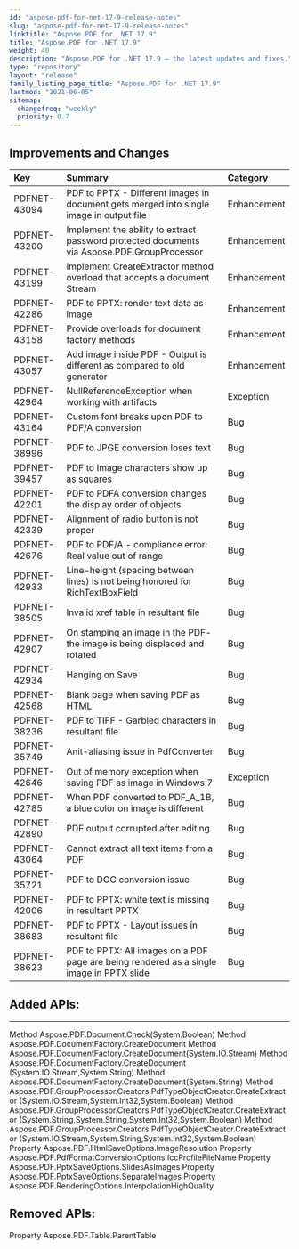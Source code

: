 ```yaml
---
id: "aspose-pdf-for-net-17-9-release-notes"
slug: "aspose-pdf-for-net-17-9-release-notes"
linktitle: "Aspose.PDF for .NET 17.9"
title: "Aspose.PDF for .NET 17.9"
weight: 40
description: "Aspose.PDF for .NET 17.9 – the latest updates and fixes."
type: "repository"
layout: "release"
family_listing_page_title: "Aspose.PDF for .NET 17.9"
lastmod: "2021-06-05"
sitemap:
  changefreq: "weekly"
  priority: 0.7
---
```


## Improvements and Changes

|**Key**|**Summary**|**Category**|
| :- | :- | :- |
|PDFNET-43094|PDF to PPTX - Different images in document gets merged into single image in output file|Enhancement|
|PDFNET-43200|Implement the ability to extract password protected documents <br>via Aspose.PDF.GroupProcessor|Enhancement|
|PDFNET-43199|Implement CreateExtractor method overload that accepts a document Stream|Enhancement|
|PDFNET-42286|PDF to PPTX: render text data as image|Enhancement|
|PDFNET-43158|Provide overloads for document factory methods|Enhancement|
|PDFNET-43057|Add image inside PDF - Output is different as compared to old generator|Enhancement|
|PDFNET-42964|NullReferenceException when working with artifacts|Exception|
|PDFNET-43164|Custom font breaks upon PDF to PDF/A conversion |Bug|
|PDFNET-38996|PDF to JPGE conversion loses text|Bug|
|PDFNET-39457|PDF to Image characters show up as squares|Bug|
|PDFNET-42201|PDF to PDFA conversion changes the display order of objects|Bug|
|PDFNET-42339|Alignment of radio button is not proper|Bug|
|PDFNET-42676|PDF to PDF/A - compliance error: Real value out of range|Bug|
|PDFNET-42933|Line-height (spacing between lines) is not being honored for RichTextBoxField|Bug|
|PDFNET-38505|Invalid xref table in resultant file|Bug|
|PDFNET-42907|On stamping an image in the PDF- the image is being displaced and rotated|Bug|
|PDFNET-42934|Hanging on Save|Bug|
|PDFNET-42568|Blank page when saving PDF as HTML|Bug|
|PDFNET-38236|PDF to TIFF - Garbled characters in resultant file|Bug|
|PDFNET-35749|Anit-aliasing issue in PdfConverter|Bug|
|PDFNET-42646|Out of memory exception when saving PDF as image in Windows 7|Exception|
|PDFNET-42785|When PDF converted to PDF_A_1B, a blue color on image is different|Bug|
|PDFNET-42890|PDF output corrupted after editing|Bug|
|PDFNET-43064|Cannot extract all text items from a PDF|Bug|
|PDFNET-35721|PDF to DOC conversion issue|Bug|
|PDFNET-42006|PDF to PPTX: white text is missing in resultant PPTX|Bug|
|PDFNET-38683|PDF to PPTX - Layout issues in resultant file|Bug|
|PDFNET-38623|PDF to PPTX: All images on a PDF page are being rendered as a single image in PPTX slide|Bug|

## Added APIs:

-----
Method Aspose.PDF.Document.Check(System.Boolean)
Method Aspose.PDF.DocumentFactory.CreateDocument
Method Aspose.PDF.DocumentFactory.CreateDocument(System.IO.Stream)
Method Aspose.PDF.DocumentFactory.CreateDocument  (System.IO.Stream,System.String)
Method Aspose.PDF.DocumentFactory.CreateDocument(System.String)
Method Aspose.PDF.GroupProcessor.Creators.PdfTypeObjectCreator.CreateExtractor  (System.IO.Stream,System.Int32,System.Boolean)
Method Aspose.PDF.GroupProcessor.Creators.PdfTypeObjectCreator.CreateExtractor  (System.String,System.String,System.Int32,System.Boolean)
Method Aspose.PDF.GroupProcessor.Creators.PdfTypeObjectCreator.CreateExtractor  (System.IO.Stream,System.String,System.Int32,System.Boolean) 
Property Aspose.PDF.HtmlSaveOptions.ImageResolution 
Property Aspose.PDF.PdfFormatConversionOptions.IccProfileFileName 
Property Aspose.PDF.PptxSaveOptions.SlidesAsImages 
Property Aspose.PDF.PptxSaveOptions.SeparateImages 
Property Aspose.PDF.RenderingOptions.InterpolationHighQuality 

## Removed APIs:

Property Aspose.PDF.Table.ParentTable
